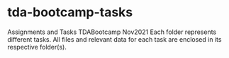 # tda-bootcamp-tasks
Assignments and Tasks TDABootcamp Nov2021
Each folder represents different tasks. All files and relevant data for each task are enclosed in its respective folder(s).
